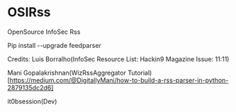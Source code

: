 # OSIRss
OpenSource InfoSec Rss

Pip install --upgrade feedparser

Credits:
Luis Borralho(InfoSec Resource List: Hackin9 Magazine Issue: 11:11)

Mani Gopalakrishnan(WizRssAggregator Tutorial) [https://medium.com/@DigitallyMani/how-to-build-a-rss-parser-in-python-2879135dc2d6]

it0bsession(Dev)
